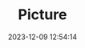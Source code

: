 ---
weight: 1
images:
- /images/edited/115.jpeg
title: Picture
date: 2023-12-09 12:54:14
tags:
- luminar
- work
---